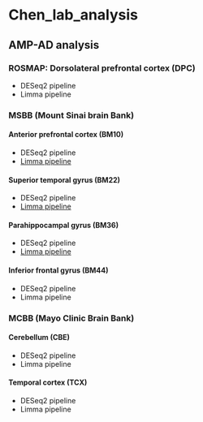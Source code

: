 # Chen_lab_analysis

## AMP-AD analysis
### ROSMAP: Dorsolateral prefrontal cortex (DPC)
+ DESeq2 pipeline
+ Limma pipeline
### MSBB (Mount Sinai brain Bank)
#### Anterior prefrontal cortex (BM10)
+ DESeq2 pipeline
+ [Limma pipeline](https://github.com/ningxinkang/Chen_lab_analysis/blob/main/limma_MSBB_BM10.md)
#### Superior temporal gyrus (BM22)
+ DESeq2 pipeline
+ [Limma pipeline](https://github.com/ningxinkang/Chen_lab_analysis/blob/main/limma_MSBB_BM22.md)
#### Parahippocampal gyrus (BM36)
+ DESeq2 pipeline
+ [Limma pipeline](https://github.com/ningxinkang/Chen_lab_analysis/blob/main/limma_MSBB_BM36.md)
#### Inferior frontal gyrus (BM44)
+ DESeq2 pipeline
+ Limma pipeline
### MCBB (Mayo Clinic Brain Bank)
#### Cerebellum (CBE)
+ DESeq2 pipeline
+ Limma pipeline
#### Temporal cortex (TCX)
+ DESeq2 pipeline
+ Limma pipeline


